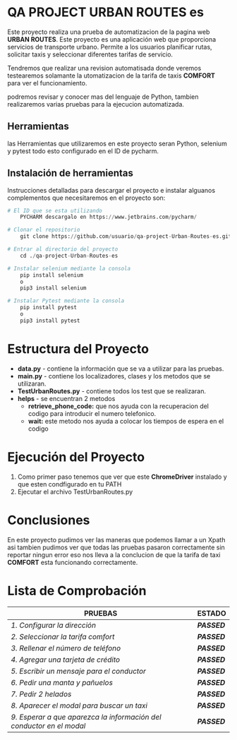 # QA PROJECT URBAN ROUTES es

Este proyecto realiza una prueba de automatizacion de la pagina web **URBAN ROUTES**. 
Este proyecto es una aplicación web que proporciona servicios de transporte urbano. Permite a los usuarios 
planificar rutas, solicitar taxis y seleccionar diferentes tarifas de servicio.

Tendremos que realizar una revision automatisada donde veremos testearemos solamante la utomatizacion de la 
tarifa de taxis **COMFORT** para ver el funcionamiento. 

podremos revisar y conocer mas del lenguaje de Python, tambien realizaremos varias pruebas para la ejecucion 
automatizada.

## Herramientas

las Herramientas que utilizaremos en este proyecto seran Python, selenium y pytest todo esto configurado en 
el ID de pycharm.

## Instalación de herramientas

Instrucciones detalladas para descargar el proyecto e instalar alguanos complementos que 
necesitaremos en el proyecto son:

```python
# El ID que se esta utilizando
    PYCHARM descargalo en https://www.jetbrains.com/pycharm/

# Clonar el repositorio
    git clone https://github.com/usuario/qa-project-Urban-Routes-es.git

# Entrar al directorio del proyecto
    cd ./qa-project-Urban-Routes-es

# Instalar selenium mediante la consola
    pip install selenium
    o
    pip3 install selenium

# Instalar Pytest mediante la consola
    pip install pytest
    o
    pip3 install pytest
```
# Estructura del Proyecto
 
 - **data.py** - contiene la información que se va a utilizar para las pruebas.
 - **main.py** - contiene los localizadores, clases y los metodos que se utilizaran.
 - **TestUrbanRoutes.py** - contiene todos los test que se realizaran.
 - **helps** - se encuentran 2 metodos 
   -  **retrieve_phone_code:** que nos ayuda con la recuperacion 
   del codigo para introducir el numero telefonico.
   - **wait:** este metodo nos ayuda a colocar los tiempos de 
   espera en el codigo

# Ejecución del Proyecto
   1. Como primer paso tenemos que ver que este **ChromeDriver** instalado 
     y que esten condfigurado en tu PATH
   2. Ejecutar el archivo TestUrbanRoutes.py

# Conclusiones
En este proyecto pudimos ver las maneras que podemos llamar a un Xpath asi tambien pudimos
ver que todas las pruebas pasaron correctamente sin reportar ningun error eso nos lleva a 
la conclucion de que la tarifa de taxi **COMFORT** esta funcionando correctamente.

# Lista de Comprobación

| **PRUEBAS**                                                          | **ESTADO**   |
|----------------------------------------------------------------------|--------------|
| *1. Configurar la dirección*                                         | ***PASSED*** |
| *2. Seleccionar la tarifa comfort*                                   | ***PASSED*** |
| *3. Rellenar el número de teléfono*                                  | ***PASSED*** |
| *4. Agregar una tarjeta de crédito*                                  | ***PASSED*** |
| *5. Escribir un mensaje para el conductor*                           | ***PASSED*** |
| *6. Pedir una manta y pañuelos*                                      | ***PASSED*** |
| *7. Pedir 2 helados*                                                 | ***PASSED*** |
| *8. Aparecer el modal para buscar un taxi*                           | ***PASSED*** |
| *9. Esperar a que aparezca la información del conductor en el modal* | ***PASSED*** |
